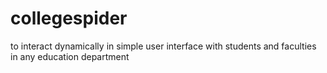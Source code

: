 # collegespider
to interact dynamically in simple user interface with students and faculties in any education department
